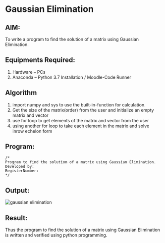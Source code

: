 # Gaussian Elimination

## AIM:
To write a program to find the solution of a matrix using Gaussian Elimination.

## Equipments Required:
1. Hardware – PCs
2. Anaconda – Python 3.7 Installation / Moodle-Code Runner

## Algorithm
1. import numpy and sys to use the built-in-function for calculation.
2. Get the size of the matrix(order) from the user and initialize an empty matrix and vector
3. use for loop to get elements of the matrix and vector from the user
4. using another for loop to take each element in the matrix and solve inrow echelon form
   

## Program:
```
/*
Program to find the solution of a matrix using Gaussian Elimination.
Developed by: 
RegisterNumber: 
*/
```

## Output:
![gaussian elimination]()


## Result:
Thus the program to find the solution of a matrix using Gaussian Elimination is written and verified using python programming.

